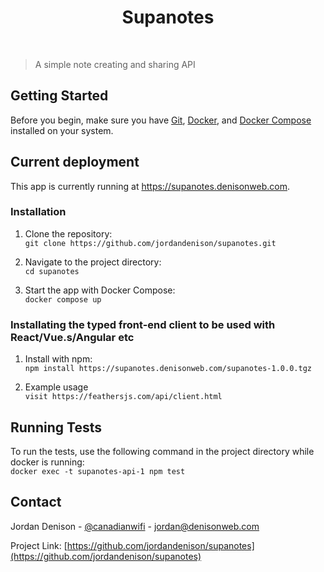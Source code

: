 <h1 align="center">Supanotes</h1>

<br>

> A simple note creating and sharing API

## Getting Started

Before you begin, make sure you have [Git](https://git-scm.com/), [Docker](https://www.docker.com/), and [Docker Compose](https://docs.docker.com/compose/) installed on your system.

## Current deployment

This app is currently running at https://supanotes.denisonweb.com.

### Installation

1. Clone the repository:  
  ```git clone https://github.com/jordandenison/supanotes.git```

2. Navigate to the project directory:  
   ```cd supanotes```

3. Start the app with Docker Compose:  
   ```docker compose up```

### Installating the typed front-end client to be used with React/Vue.s/Angular etc

1. Install with npm:  
  ```npm install https://supanotes.denisonweb.com/supanotes-1.0.0.tgz```

2. Example usage  
   ```visit https://feathersjs.com/api/client.html```

## Running Tests

To run the tests, use the following command in the project directory while docker is running:  
```docker exec -t supanotes-api-1 npm test```

## Contact

Jordan Denison - [@canadianwifi](https://twitter.com/canadianwifi) - jordan@denisonweb.com

Project Link: [https://github.com/jordandenison/supanotes](https://github.com/jordandenison/supanotes)
